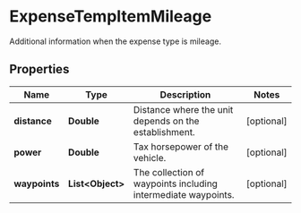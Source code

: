 

# ExpenseTempItemMileage

Additional information when the expense type is mileage.

## Properties

| Name | Type | Description | Notes |
|------------ | ------------- | ------------- | -------------|
|**distance** | **Double** | Distance where the unit depends on the establishment. |  [optional] |
|**power** | **Double** | Tax horsepower of the vehicle. |  [optional] |
|**waypoints** | **List&lt;Object&gt;** | The collection of waypoints including intermediate waypoints. |  [optional] |



